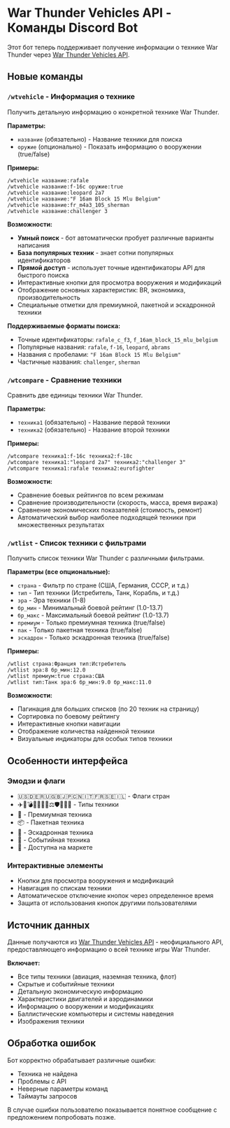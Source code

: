 # War Thunder Vehicles API - Команды Discord Bot

Этот бот теперь поддерживает получение информации о технике War Thunder через [War Thunder Vehicles API](https://wtvehiclesapi.sgambe.serv00.net/docs/).

## Новые команды

### `/wtvehicle` - Информация о технике
Получить детальную информацию о конкретной технике War Thunder.

**Параметры:**
- `название` (обязательно) - Название техники для поиска
- `оружие` (опционально) - Показать информацию о вооружении (true/false)

**Примеры:**
```
/wtvehicle название:rafale
/wtvehicle название:f-16c оружие:true
/wtvehicle название:leopard 2a7
/wtvehicle название:"F 16am Block 15 Mlu Belgium"
/wtvehicle название:fr_m4a3_105_sherman
/wtvehicle название:challenger 3
```

**Возможности:**
- **Умный поиск** - бот автоматически пробует различные варианты написания
- **База популярных техник** - знает сотни популярных идентификаторов
- **Прямой доступ** - использует точные идентификаторы API для быстрого поиска
- Интерактивные кнопки для просмотра вооружения и модификаций
- Отображение основных характеристик: BR, экономика, производительность
- Специальные отметки для премиумной, пакетной и эскадронной техники

**Поддерживаемые форматы поиска:**
- Точные идентификаторы: `rafale_c_f3`, `f_16am_block_15_mlu_belgium`
- Популярные названия: `rafale`, `f-16`, `leopard`, `abrams`
- Названия с пробелами: `"F 16am Block 15 Mlu Belgium"`
- Частичные названия: `challenger`, `sherman`

### `/wtcompare` - Сравнение техники
Сравнить две единицы техники War Thunder.

**Параметры:**
- `техника1` (обязательно) - Название первой техники
- `техника2` (обязательно) - Название второй техники

**Примеры:**
```
/wtcompare техника1:f-16c техника2:f-18c
/wtcompare техника1:"leopard 2a7" техника2:"challenger 3"
/wtcompare техника1:rafale техника2:eurofighter
```

**Возможности:**
- Сравнение боевых рейтингов по всем режимам
- Сравнение производительности (скорость, масса, время виража)
- Сравнение экономических показателей (стоимость, ремонт)
- Автоматический выбор наиболее подходящей техники при множественных результатах

### `/wtlist` - Список техники с фильтрами
Получить список техники War Thunder с различными фильтрами.

**Параметры (все опциональные):**
- `страна` - Фильтр по стране (США, Германия, СССР, и т.д.)
- `тип` - Тип техники (Истребитель, Танк, Корабль, и т.д.)
- `эра` - Эра техники (1-8)
- `бр_мин` - Минимальный боевой рейтинг (1.0-13.7)
- `бр_макс` - Максимальный боевой рейтинг (1.0-13.7)
- `премиум` - Только премиумная техника (true/false)
- `пак` - Только пакетная техника (true/false)
- `эскадрон` - Только эскадронная техника (true/false)

**Примеры:**
```
/wtlist страна:Франция тип:Истребитель
/wtlist эра:8 бр_мин:12.0
/wtlist премиум:true страна:США
/wtlist тип:Танк эра:6 бр_мин:9.0 бр_макс:11.0
```

**Возможности:**
- Пагинация для больших списков (по 20 техник на страницу)
- Сортировка по боевому рейтингу
- Интерактивные кнопки навигации
- Отображение количества найденной техники
- Визуальные индикаторы для особых типов техники

## Особенности интерфейса

### Эмодзи и флаги
- 🇺🇸🇩🇪🇷🇺🇬🇧🇯🇵🇨🇳🇮🇹🇫🇷🇸🇪🇮🇱 - Флаги стран
- ✈️🚀💣🚗🎯💥🏃⚖️🛡️🚢⛵🚁 - Типы техники
- 💎 - Премиумная техника
- 📦 - Пакетная техника
- 👥 - Эскадронная техника
- 🎪 - Событийная техника
- 🏪 - Доступна на маркете

### Интерактивные элементы
- Кнопки для просмотра вооружения и модификаций
- Навигация по спискам техники
- Автоматическое отключение кнопок через определенное время
- Защита от использования кнопок другими пользователями

## Источник данных

Данные получаются из [War Thunder Vehicles API](https://wtvehiclesapi.sgambe.serv00.net/docs/) - неофициального API, предоставляющего информацию о всей технике игры War Thunder.

**Включает:**
- Все типы техники (авиация, наземная техника, флот)
- Скрытые и событийные техники
- Детальную экономическую информацию
- Характеристики двигателей и аэродинамики
- Информацию о вооружении и модификациях
- Баллистические компьютеры и системы наведения
- Изображения техники

## Обработка ошибок

Бот корректно обрабатывает различные ошибки:
- Техника не найдена
- Проблемы с API
- Неверные параметры команд
- Таймауты запросов

В случае ошибки пользователю показывается понятное сообщение с предложением попробовать позже. 
